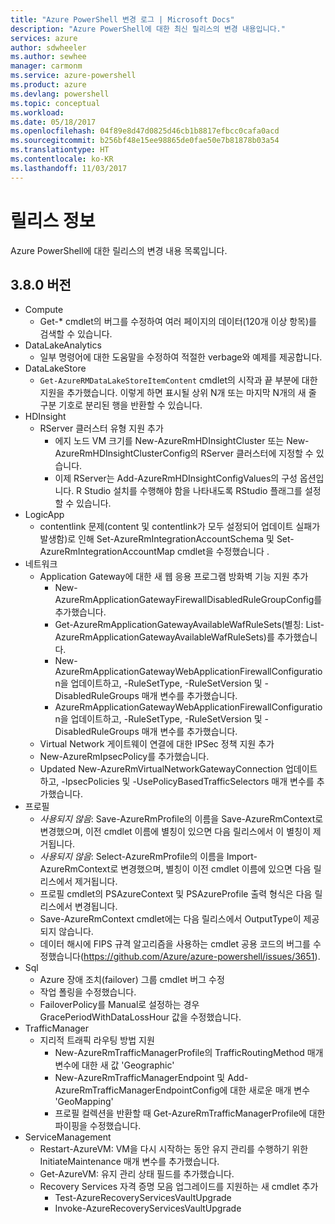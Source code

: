 ```yaml
---
title: "Azure PowerShell 변경 로그 | Microsoft Docs"
description: "Azure PowerShell에 대한 최신 릴리스의 변경 내용입니다."
services: azure
author: sdwheeler
ms.author: sewhee
manager: carmonm
ms.service: azure-powershell
ms.product: azure
ms.devlang: powershell
ms.topic: conceptual
ms.workload: 
ms.date: 05/18/2017
ms.openlocfilehash: 04f89e8d47d0825d46cb1b8817efbcc0cafa0acd
ms.sourcegitcommit: b256bf48e15ee98865de0fae50e7b81878b03a54
ms.translationtype: HT
ms.contentlocale: ko-KR
ms.lasthandoff: 11/03/2017
---
```

# <a name="release-notes"></a>릴리스 정보

Azure PowerShell에 대한 릴리스의 변경 내용 목록입니다.

## <a name="version-380"></a>3.8.0 버전
* Compute
  - Get-* cmdlet의 버그를 수정하여 여러 페이지의 데이터(120개 이상 항목)를 검색할 수 있습니다.
* DataLakeAnalytics
  - 일부 명령어에 대한 도움말을 수정하여 적절한 verbage와 예제를 제공합니다.
* DataLakeStore
  - `Get-AzureRMDataLakeStoreItemContent` cmdlet의 시작과 끝 부분에 대한 지원을 추가했습니다. 이렇게 하면 표시될 상위 N개 또는 마지막 N개의 새 줄 구분 기호로 분리된 행을 반환할 수 있습니다.
* HDInsight
  - RServer 클러스터 유형 지원 추가
    + 에지 노드 VM 크기를 New-AzureRmHDInsightCluster 또는 New-AzureRmHDInsightClusterConfig의 RServer 클러스터에 지정할 수 있습니다.
    + 이제 RServer는 Add-AzureRmHDInsightConfigValues의 구성 옵션입니다. R Studio 설치를 수행해야 함을 나타내도록 RStudio 플래그를 설정할 수 있습니다.
* LogicApp
  - contentlink 문제(content 및 contentlink가 모두 설정되어 업데이트 실패가 발생함)로 인해 Set-AzureRmIntegrationAccountSchema 및 Set-AzureRmIntegrationAccountMap cmdlet을 수정했습니다 .
* 네트워크
  - Application Gateway에 대한 새 웹 응용 프로그램 방화벽 기능 지원 추가
    + New-AzureRmApplicationGatewayFirewallDisabledRuleGroupConfig를 추가했습니다.
    + Get-AzureRmApplicationGatewayAvailableWafRuleSets(별칭: List-AzureRmApplicationGatewayAvailableWafRuleSets)를 추가했습니다.
    + New-AzureRmApplicationGatewayWebApplicationFirewallConfiguration을 업데이트하고, -RuleSetType, -RuleSetVersion 및 -DisabledRuleGroups 매개 변수를 추가했습니다.
    + AzureRmApplicationGatewayWebApplicationFirewallConfiguration을 업데이트하고, -RuleSetType, -RuleSetVersion 및 -DisabledRuleGroups 매개 변수를 추가했습니다.
  - Virtual Network 게이트웨이 연결에 대한 IPSec 정책 지원 추가
  - New-AzureRmIpsecPolicy를 추가했습니다.
  - Updated New-AzureRmVirtualNetworkGatewayConnection 업데이트하고, -IpsecPolicies 및 -UsePolicyBasedTrafficSelectors 매개 변수를 추가했습니다.
* 프로필
  - *사용되지 않음*: Save-AzureRmProfile의 이름을 Save-AzureRmContext로 변경했으며, 이전 cmdlet 이름에 별칭이 있으면 다음 릴리스에서 이 별칭이 제거됩니다.
  - *사용되지 않음*: Select-AzureRmProfile의 이름을 Import-AzureRmContext로 변경했으며, 별칭이 이전 cmdlet 이름에 있으면 다음 릴리스에서 제거됩니다.
  - 프로필 cmdlet의 PSAzureContext 및 PSAzureProfile 출력 형식은 다음 릴리스에서 변경됩니다.
  - Save-AzureRmContext cmdlet에는 다음 릴리스에서 OutputType이 제공되지 않습니다.
  - 데이터 해시에 FIPS 규격 알고리즘을 사용하는 cmdlet 공용 코드의 버그를 수정했습니다(https://github.com/Azure/azure-powershell/issues/3651).
* Sql
  - Azure 장애 조치(failover) 그룹 cmdlet 버그 수정
  - 작업 폴링을 수정했습니다.
  - FailoverPolicy를 Manual로 설정하는 경우 GracePeriodWithDataLossHour 값을 수정했습니다.
* TrafficManager
  - 지리적 트래픽 라우팅 방법 지원
    + New-AzureRmTrafficManagerProfile의 TrafficRoutingMethod 매개 변수에 대한 새 값 'Geographic'
    + New-AzureRmTrafficManagerEndpoint 및 Add-AzureRmTrafficManagerEndpointConfig에 대한 새로운 매개 변수 'GeoMapping'
    + 프로필 컬렉션을 반환할 때 Get-AzureRmTrafficManagerProfile에 대한 파이핑을 수정했습니다.
* ServiceManagement
  - Restart-AzureVM: VM을 다시 시작하는 동안 유지 관리를 수행하기 위한 InitiateMaintenance 매개 변수를 추가했습니다.
  - Get-AzureVM: 유지 관리 상태 필드를 추가했습니다.
  - Recovery Services 자격 증명 모음 업그레이드를 지원하는 새 cmdlet 추가
    + Test-AzureRecoveryServicesVaultUpgrade
    + Invoke-AzureRecoveryServicesVaultUpgrade
